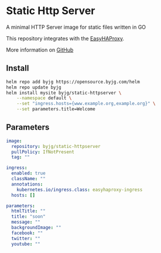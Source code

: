 # Static Http Server

A minimal HTTP Server image for static files written in GO

This repository integrates with the [EasyHAProxy](https://github.com/byjg/docker-easy-haproxy/blob/master/README.md).

More information on [GitHub](https://github.com/byjg/docker-static-httpserver/blob/master/README.md)

## Install

```bash
helm repo add byjg https://opensource.byjg.com/helm
helm repo update byjg
helm install mysite byjg/static-httpserver \
    --namespace default \
    --set "ingress.hosts={www.example.org,example.org}" \
    --set parameters.title=Welcome
```

## Parameters

```yaml
image:
  repository: byjg/static-httpserver
  pullPolicy: IfNotPresent
  tag: ""

ingress:
  enabled: true
  className: ""
  annotations:
    kubernetes.io/ingress.class: easyhaproxy-ingress
  hosts: []

parameters:
  htmlTitle: ""
  title: "soon"
  message: ""
  backgroundImage: ""
  facebook: ""
  twitter: ""
  youtube: ""
```
